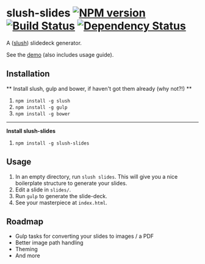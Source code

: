 slush-slides [![NPM version][npm-image]][npm-url] [![Build Status][travis-image]][travis-url] [![Dependency Status][depstat-image]][depstat-url]
===========

A ([slush](https://github.com/klei/slush)) slidedeck generator.

See the [demo](http://adamlynch.com/gulp-slides) (also includes usage guide).


## Installation

** Install slush, gulp and bower, if haven't got them already (why not?!) **

1. `npm install -g slush`
2. `npm install -g gulp`
3. `npm install -g bower`

---

**Install slush-slides**

1. `npm install -g slush-slides`


## Usage

1. In an empty directory, run `slush slides`. This will give you a nice boilerplate structure to generate your slides.
2. Edit a slide in `slides/`.
3. Run `gulp` to generate the slide-deck.
4. See your masterpiece at `index.html`.

## Roadmap

- Gulp tasks for converting your slides to images / a PDF
- Better image path handling
- Theming
- And more


[npm-url]: https://npmjs.org/package/slush-slides
[npm-image]: https://badge.fury.io/js/slush-slides.png

[travis-url]: http://travis-ci.org/adam-lynch/slush-slides
[travis-image]: http://img.shields.io/travis/adam-lynch/slush-slides.svg?style=flat

[depstat-url]: https://david-dm.org/adam-lynch/slush-slides
[depstat-image]: https://david-dm.org/adam-lynch/slush-slides.png
